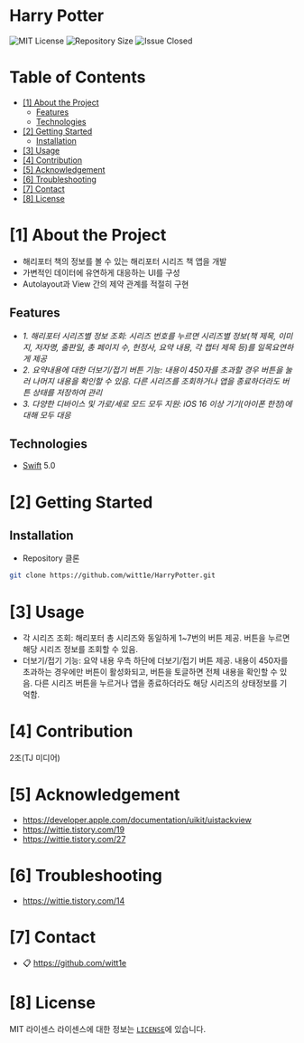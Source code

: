 # Harry Potter
<!--배지-->
![MIT License][license-shield] ![Repository Size][repository-size-shield] ![Issue Closed][issue-closed-shield]

<!--목차-->
# Table of Contents
- [[1] About the Project](#1-about-the-project)
  - [Features](#features)
  - [Technologies](#technologies)
- [[2] Getting Started](#2-getting-started)
  - [Installation](#installation)
- [[3] Usage](#3-usage)
- [[4] Contribution](#4-contribution)
- [[5] Acknowledgement](#5-acknowledgement)
- [[6] Troubleshooting](#6-troubleshooting)
- [[7] Contact](#7-contact)
- [[8] License](#8-license)

# [1] About the Project
- 해리포터 책의 정보를 볼 수 있는 해리포터 시리즈 책 앱을 개발
- 가변적인 데이터에 유연하게 대응하는 UI를 구성
- Autolayout과 View 간의 제약 관계를 적절히 구현
>

## Features
- *1. 해리포터 시리즈별 정보 조회: 시리즈 번호를 누르면 시리즈별 정보(책 제목, 이미지, 저자명, 출판일, 총 페이지 수, 헌정사, 요약 내용, 각 챕터 제목 등)를 일목요연하게 제공*
- *2. 요약내용에 대한 더보기/접기 버튼 기능: 내용이 450자를 초과할 경우 버튼을 눌러 나머지 내용을 확인할 수 있음. 다른 시리즈를 조회하거나 앱을 종료하더라도 버튼 상태를 저장하여 관리*
- *3. 다양한 디바이스 및 가로/세로 모드 모두 지원: iOS 16 이상 기기(아이폰 한정)에 대해 모두 대응*

## Technologies
- [Swift](https://www.swift.org) 5.0

# [2] Getting Started

## Installation
- Repository 클론
```bash
git clone https://github.com/witt1e/HarryPotter.git
```

# [3] Usage
- 각 시리즈 조회: 해리포터 총 시리즈와 동일하게 1~7번의 버튼 제공. 버튼을 누르면 해당 시리즈 정보를 조회할 수 있음.
- 더보기/접기 기능: 요약 내용 우측 하단에 더보기/접기 버튼 제공. 내용이 450자를 초과하는 경우에만 버튼이 활성화되고, 버튼을 토글하면 전체 내용을 확인할 수 있음. 다른 시리즈 버튼을 누르거나 앱을 종료하더라도 해당 시리즈의 상태정보를 기억함.

# [4] Contribution
2조(TJ 미디어)

# [5] Acknowledgement
- https://developer.apple.com/documentation/uikit/uistackview
- https://wittie.tistory.com/19
- https://wittie.tistory.com/27

# [6] Troubleshooting
- https://wittie.tistory.com/14

# [7] Contact
- 📋 https://github.com/witt1e

# [8] License
MIT 라이센스
라이센스에 대한 정보는 [`LICENSE`][license-url]에 있습니다.

<!--Url for Badges-->
[license-shield]: https://img.shields.io/github/license/dev-ujin/readme-template?labelColor=D8D8D8&color=04B4AE
[repository-size-shield]: https://img.shields.io/github/repo-size/dev-ujin/readme-template?labelColor=D8D8D8&color=BE81F7
[issue-closed-shield]: https://img.shields.io/github/issues-closed/dev-ujin/readme-template?labelColor=D8D8D8&color=FE9A2E

<!--URLS-->
[license-url]: LICENSE.md
